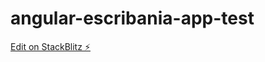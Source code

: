 # angular-escribania-app-test

[Edit on StackBlitz ⚡️](https://stackblitz.com/edit/angular-escribania-app-test)